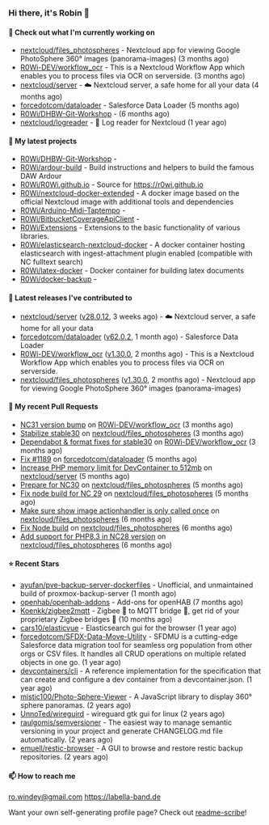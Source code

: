 ### Hi there, it's Robin 👋

#### 👷 Check out what I'm currently working on

- [nextcloud/files_photospheres](https://github.com/nextcloud/files_photospheres) - Nextcloud app for viewing Google PhotoSphere 360° images (panorama-images) (3 months ago)
- [R0Wi-DEV/workflow_ocr](https://github.com/R0Wi-DEV/workflow_ocr) - This is a Nextcloud Workflow App which enables you to process files via OCR on serverside. (3 months ago)
- [nextcloud/server](https://github.com/nextcloud/server) - ☁️ Nextcloud server, a safe home for all your data (4 months ago)
- [forcedotcom/dataloader](https://github.com/forcedotcom/dataloader) - Salesforce Data Loader (5 months ago)
- [R0Wi/DHBW-Git-Workshop](https://github.com/R0Wi/DHBW-Git-Workshop) -  (6 months ago)
- [nextcloud/logreader](https://github.com/nextcloud/logreader) - 📜 Log reader for Nextcloud (1 year ago)

#### 🌱 My latest projects

- [R0Wi/DHBW-Git-Workshop](https://github.com/R0Wi/DHBW-Git-Workshop) - 
- [R0Wi/ardour-build](https://github.com/R0Wi/ardour-build) - Build instructions and helpers to build the famous DAW Ardour
- [R0Wi/R0Wi.github.io](https://github.com/R0Wi/R0Wi.github.io) - Source for https://r0wi.github.io
- [R0Wi/nextcloud-docker-extended](https://github.com/R0Wi/nextcloud-docker-extended) - A docker image based on the official Nextcloud image with additional tools and dependencies
- [R0Wi/Arduino-Midi-Taptempo](https://github.com/R0Wi/Arduino-Midi-Taptempo) - 
- [R0Wi/BitbucketCoverageApiClient](https://github.com/R0Wi/BitbucketCoverageApiClient) - 
- [R0Wi/Extensions](https://github.com/R0Wi/Extensions) - Extensions to the basic functionality of various libraries.
- [R0Wi/elasticsearch-nextcloud-docker](https://github.com/R0Wi/elasticsearch-nextcloud-docker) - A docker container hosting elasticsearch with ingest-attachment plugin enabled (compatible with NC fulltext search)
- [R0Wi/latex-docker](https://github.com/R0Wi/latex-docker) - Docker container for building latex documents
- [R0Wi/docker-backup](https://github.com/R0Wi/docker-backup) - 

#### 🔭 Latest releases I've contributed to

- [nextcloud/server](https://github.com/nextcloud/server) ([v28.0.12](https://github.com/nextcloud/server/releases/tag/v28.0.12), 3 weeks ago) - ☁️ Nextcloud server, a safe home for all your data
- [forcedotcom/dataloader](https://github.com/forcedotcom/dataloader) ([v62.0.2](https://github.com/forcedotcom/dataloader/releases/tag/v62.0.2), 1 month ago) - Salesforce Data Loader
- [R0Wi-DEV/workflow_ocr](https://github.com/R0Wi-DEV/workflow_ocr) ([v1.30.0](https://github.com/R0Wi-DEV/workflow_ocr/releases/tag/v1.30.0), 2 months ago) - This is a Nextcloud Workflow App which enables you to process files via OCR on serverside.
- [nextcloud/files_photospheres](https://github.com/nextcloud/files_photospheres) ([v1.30.0](https://github.com/nextcloud/files_photospheres/releases/tag/v1.30.0), 2 months ago) - Nextcloud app for viewing Google PhotoSphere 360° images (panorama-images)

#### 🔨 My recent Pull Requests

- [NC31 version bump](https://github.com/R0Wi-DEV/workflow_ocr/pull/265) on [R0Wi-DEV/workflow_ocr](https://github.com/R0Wi-DEV/workflow_ocr) (3 months ago)
- [Stabilize stable30](https://github.com/nextcloud/files_photospheres/pull/154) on [nextcloud/files_photospheres](https://github.com/nextcloud/files_photospheres) (3 months ago)
- [Dependabot &amp; format fixes for stable30](https://github.com/R0Wi-DEV/workflow_ocr/pull/262) on [R0Wi-DEV/workflow_ocr](https://github.com/R0Wi-DEV/workflow_ocr) (3 months ago)
- [Fix #1189](https://github.com/forcedotcom/dataloader/pull/1192) on [forcedotcom/dataloader](https://github.com/forcedotcom/dataloader) (5 months ago)
- [Increase PHP memory limit for DevContainer to 512mb](https://github.com/nextcloud/server/pull/46055) on [nextcloud/server](https://github.com/nextcloud/server) (5 months ago)
- [Prepare for NC30](https://github.com/nextcloud/files_photospheres/pull/149) on [nextcloud/files_photospheres](https://github.com/nextcloud/files_photospheres) (5 months ago)
- [Fix node build for NC 29](https://github.com/nextcloud/files_photospheres/pull/148) on [nextcloud/files_photospheres](https://github.com/nextcloud/files_photospheres) (5 months ago)
- [Make sure show image actionhandler is only called once](https://github.com/nextcloud/files_photospheres/pull/146) on [nextcloud/files_photospheres](https://github.com/nextcloud/files_photospheres) (6 months ago)
- [Fix Node build](https://github.com/nextcloud/files_photospheres/pull/145) on [nextcloud/files_photospheres](https://github.com/nextcloud/files_photospheres) (6 months ago)
- [Add support for PHP8.3 in NC28 version](https://github.com/nextcloud/files_photospheres/pull/144) on [nextcloud/files_photospheres](https://github.com/nextcloud/files_photospheres) (6 months ago)

#### ⭐ Recent Stars

- [ayufan/pve-backup-server-dockerfiles](https://github.com/ayufan/pve-backup-server-dockerfiles) - Unofficial, and unmaintained build of proxmox-backup-server (1 month ago)
- [openhab/openhab-addons](https://github.com/openhab/openhab-addons) - Add-ons for openHAB (7 months ago)
- [Koenkk/zigbee2mqtt](https://github.com/Koenkk/zigbee2mqtt) - Zigbee 🐝 to MQTT bridge 🌉, get rid of your proprietary Zigbee bridges 🔨 (10 months ago)
- [cars10/elasticvue](https://github.com/cars10/elasticvue) - Elasticsearch gui for the browser (1 year ago)
- [forcedotcom/SFDX-Data-Move-Utility](https://github.com/forcedotcom/SFDX-Data-Move-Utility) - SFDMU is a cutting-edge Salesforce data migration tool for seamless org population from other orgs or CSV files. It handles all CRUD operations on multiple related objects in one go. (1 year ago)
- [devcontainers/cli](https://github.com/devcontainers/cli) - A reference implementation for the specification that can create and configure a dev container from a devcontainer.json. (1 year ago)
- [mistic100/Photo-Sphere-Viewer](https://github.com/mistic100/Photo-Sphere-Viewer) - A JavaScript library to display 360° sphere panoramas. (2 years ago)
- [UnnoTed/wireguird](https://github.com/UnnoTed/wireguird) - wireguard gtk gui for linux (2 years ago)
- [raulgomis/semversioner](https://github.com/raulgomis/semversioner) - The easiest way to manage semantic versioning in your project and generate CHANGELOG.md file automatically. (2 years ago)
- [emuell/restic-browser](https://github.com/emuell/restic-browser) - A GUI to browse and restore restic backup repositories. (2 years ago)

#### 📫 How to reach me
[ro.windey@gmail.com](mailto:ro.windey@gmailcom)
https://labella-band.de

Want your own self-generating profile page? Check out [readme-scribe](https://github.com/muesli/readme-scribe)!